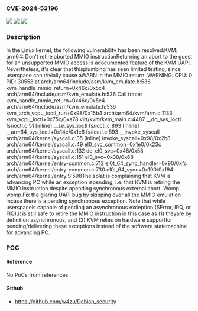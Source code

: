 ### [CVE-2024-53196](https://cve.mitre.org/cgi-bin/cvename.cgi?name=CVE-2024-53196)
![](https://img.shields.io/static/v1?label=Product&message=Linux&color=blue)
![](https://img.shields.io/static/v1?label=Version&message=da345174ceca052469e4775e4ae263b5f27a9355%3C%206af853cf5f897d55f42e9166f4db50e84e404fb3%20&color=brighgreen)
![](https://img.shields.io/static/v1?label=Vulnerability&message=n%2Fa&color=brighgreen)

### Description

In the Linux kernel, the following vulnerability has been resolved:KVM: arm64: Don't retire aborted MMIO instructionReturning an abort to the guest for an unsupported MMIO access is adocumented feature of the KVM UAPI. Nevertheless, it's clear that thisplumbing has seen limited testing, since userspace can trivially cause aWARN in the MMIO return:  WARNING: CPU: 0 PID: 30558 at arch/arm64/include/asm/kvm_emulate.h:536 kvm_handle_mmio_return+0x46c/0x5c4 arch/arm64/include/asm/kvm_emulate.h:536  Call trace:   kvm_handle_mmio_return+0x46c/0x5c4 arch/arm64/include/asm/kvm_emulate.h:536   kvm_arch_vcpu_ioctl_run+0x98/0x15b4 arch/arm64/kvm/arm.c:1133   kvm_vcpu_ioctl+0x75c/0xa78 virt/kvm/kvm_main.c:4487   __do_sys_ioctl fs/ioctl.c:51 [inline]   __se_sys_ioctl fs/ioctl.c:893 [inline]   __arm64_sys_ioctl+0x14c/0x1c8 fs/ioctl.c:893   __invoke_syscall arch/arm64/kernel/syscall.c:35 [inline]   invoke_syscall+0x98/0x2b8 arch/arm64/kernel/syscall.c:49   el0_svc_common+0x1e0/0x23c arch/arm64/kernel/syscall.c:132   do_el0_svc+0x48/0x58 arch/arm64/kernel/syscall.c:151   el0_svc+0x38/0x68 arch/arm64/kernel/entry-common.c:712   el0t_64_sync_handler+0x90/0xfc arch/arm64/kernel/entry-common.c:730   el0t_64_sync+0x190/0x194 arch/arm64/kernel/entry.S:598The splat is complaining that KVM is advancing PC while an exception ispending, i.e. that KVM is retiring the MMIO instruction despite apending synchronous external abort. Womp womp.Fix the glaring UAPI bug by skipping over all the MMIO emulation incase there is a pending synchronous exception. Note that while userspaceis capable of pending an asynchronous exception (SError, IRQ, or FIQ),it is still safe to retire the MMIO instruction in this case as (1) theyare by definition asynchronous, and (2) KVM relies on hardware supportfor pending/delivering these exceptions instead of the software statemachine for advancing PC.

### POC

#### Reference
No PoCs from references.

#### Github
- https://github.com/w4zu/Debian_security

